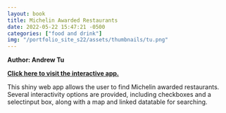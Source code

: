 ```yaml
---
layout: book
title: Michelin Awarded Restaurants
date: 2022-05-22 15:47:21 -0500
categories: ["food and drink"]
img: "/portfolio_site_s22/assets/thumbnails/tu.png"
---
```


<b>Author: Andrew Tu</b>

<b><a href="https://data-viz.it.wisc.edu/content/320d42f0-c66b-456f-84e3-bcb4ea84dcfb">Click here to visit the interactive app.</a></b>

This shiny web app allows the user to find Michelin awarded restaurants. Several
interactivity options  are provided, including checkboxes and a selectinput box,
along with a map and linked datatable for  searching.

[jekyll-docs]: https://jekyllrb.com/docs/home
[jekyll-gh]:   https://github.com/jekyll/jekyll
[jekyll-talk]: https://talk.jekyllrb.com/
